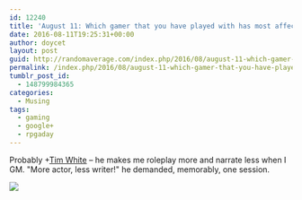 ```yaml
---
id: 12240
title: 'August 11: Which gamer that you have played with has most affected the way that you play?'
date: 2016-08-11T19:25:31+00:00
author: doycet
layout: post
guid: http://randomaverage.com/index.php/2016/08/august-11-which-gamer-that-you-have-played-with-has-most-affected-the-way-that-you-play/
permalink: /index.php/2016/08/august-11-which-gamer-that-you-have-played-with-has-most-affected-the-way-that-you-play/
tumblr_post_id:
  - 148799984365
categories:
  - Musing
tags:
  - gaming
  - google+
  - rpgaday
---
```

Probably <span class="proflinkWrapper"><span class="proflinkPrefix">+</span><a class="proflink" href="https://plus.google.com/106876394798726433078" oid="106876394798726433078">Tim White</a></span> &#8211; he makes me roleplay more and narrate less when I GM. "More actor, less writer!" he demanded, memorably, one session.

<div>
  <a href='https://plus.google.com/photos/105138568577624786912/albums/6317654338589866545/6317654341814085058'><img src='https://lh3.googleusercontent.com/-coDULN673Zo/V6zRJsmIZcI/AAAAAAABAWE/qrJTNrYNf0Ys8OeSz399or7WRhCsnNGvg/rpg-a-day.jpg?imgmax=550' /></a>
</div>

<div>
  <a href='' style='width:50px;height:50px;display:inline-block;background-size:cover;background-image:url("");'></a> 
</div>